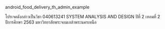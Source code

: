 android_food_delivery_th_admin_example

โปรเจคดังกล่าวเป็นวิชา 040613241 SYSTEM ANALYSIS AND DESIGN ปีที่ 2 เทอมที่ 2 ปีการศึกษา 2563 มหาวิทยาลัยพระจอมเกล้าพระนครเหนือ

